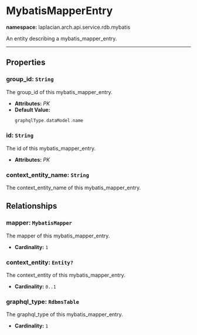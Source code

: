 # **MybatisMapperEntry**
**namespace:** laplacian.arch.api.service.rdb.mybatis

An entity describing a mybatis_mapper_entry.



---

## Properties

### group_id: `String`
The group_id of this mybatis_mapper_entry.
- **Attributes:** *PK*
- **Default Value:**
  ```kotlin
  graphqlType.dataModel.name
  ```

### id: `String`
The id of this mybatis_mapper_entry.
- **Attributes:** *PK*

### context_entity_name: `String`
The context_entity_name of this mybatis_mapper_entry.

## Relationships

### mapper: `MybatisMapper`
The mapper of this mybatis_mapper_entry.
- **Cardinality:** `1`

### context_entity: `Entity?`
The context_entity of this mybatis_mapper_entry.
- **Cardinality:** `0..1`

### graphql_type: `RdbmsTable`
The graphql_type of this mybatis_mapper_entry.
- **Cardinality:** `1`